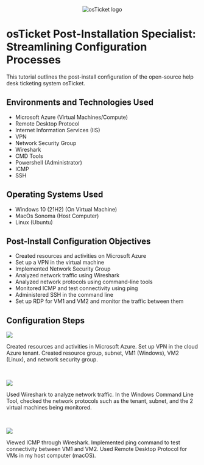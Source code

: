 <p align="center">
<img src="https://i.imgur.com/Clzj7Xs.png" alt="osTicket logo"/>
</p>

<h1>osTicket Post-Installation Specialist: Streamlining Configuration Processes</h1>
This tutorial outlines the post-install configuration of the open-source help desk ticketing system osTicket.<br />


<h2>Environments and Technologies Used</h2>

- Microsoft Azure (Virtual Machines/Compute)
- Remote Desktop Protocol
- Internet Information Services (IIS)
- VPN
- Network Security Group
- Wireshark
- CMD Tools
- Powershell (Administrator) 
- ICMP
- SSH

<h2>Operating Systems Used </h2>

- Windows 10</b> (21H2) (On Virtual Machine)
- MacOs Sonoma (Host Computer)
- Linux (Ubuntu)

<h2>Post-Install Configuration Objectives</h2>

- Created resources and activities on Microsoft Azure
- Set up a VPN in the virtual machine
- Implemented Network Security Group
- Analyzed network traffic using Wireshark
- Analyzed network protocols using command-line tools
- Monitored ICMP and test connectivity using ping
- Administered SSH in the command line
- Set up RDP for VM1 and VM2 and monitor the traffic between them

<h2>Configuration Steps</h2>

<p>
<img src="https://github.com/user-attachments/assets/665fcabd-0896-4ed5-8b3d-b4e606196b7c"/>
</p>
<p>
Created resources and activities in Microsoft Azure. Set up VPN in the cloud Azure tenant. Created resource group, subnet, VM1 (Windows), VM2 (Linux), and network security group. 
</p>
<br />

<p>
<img src="https://github.com/user-attachments/assets/70cc655e-5d87-4457-abcb-524c1d7861d7"/>
</p>
<p>
Used Wireshark to analyze network traffic. In the Windows Command Line Tool, checked the network protocols such as the tenant, subnet, and the 2 virtual machines being monitored.  
</p>
<br />

<p>
<img src="https://github.com/user-attachments/assets/05ef2a2d-4122-419d-b594-fbc64b0ed5ef"/>  
</p>
<p>
Viewed ICMP through Wireshark. Implemented ping command to test connectivity between VM1 and VM2. Used Remote Desktop Protocol for VMs in my host computer (macOS). 
</p>
<br />
